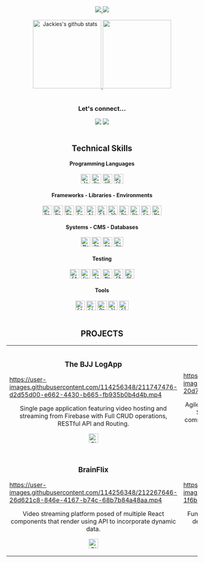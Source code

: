 <!-- Introduction -->

<div align="center">
  <a href="https://git.io/typing-svg">
    <img src="https://readme-typing-svg.demolab.com?font=Merriweather+Sans&pause=1000&color=FA7372&width=800&lines=Hi+there%2C+I'm+Jackie+%F0%9F%91%8B;A+passionate+and+very+curious+full-stack+web+developer.;Welcome+to+my+GitHub+profile!&center=true&size=30">
  </a>
  
<!--  Visitors Badge  -->
  <img src="https://visitor-badge.laobi.icu/badge?page_id=NacarateJ.visitor-badge&left_color=%23fe7371&right_color=%23252334"  />
</div>

<br>

  
<!-- Stats Card -->

<div align="center">
  <a href="https://github.com/NacarateJ/github-readme-stats">
  <img height="180em" src="https://github-readme-stats.vercel.app/api?username=NacarateJ&show_icons=true&include_all_commits=true&theme=aura_dark&hide_border=true&hide_rank=true&count_private=true" alt="Jackies's github stats" />
  </a>
  
<!--  Languages Card  -->

<a href="https://github.com/NacarateJ/github-readme-stats">
<img height="180em" src="https://github-readme-stats.vercel.app/api/top-langs/?username=NacarateJ&layout=compact&theme=aura_dark&hide_border=true&hide=shell&langs_count=8" />
</a>
  
</div>

<br>

<!-- Contact Information  -->
 
 <h3 align="center">Let's connect...</h3>
  
 <div align="center"> 
  <a href = "mailto:jaquelinenacarate@gmail.com"><img src="https://img.shields.io/badge/Gmail-D14836?style=for-the-badge&logo=gmail&logoColor=white" target="_blank"></a>
  <a href="https://www.linkedin.com/in/jaquelinenacarate/" target="_blank"><img src="https://img.shields.io/badge/-LinkedIn-%230077B5?style=for-the-badge&logo=linkedin&logoColor=white" target="_blank"></a> 
  
<br>
<br>
 
<!--![Snake animation](https://github.com/NacarateJ/NacarateJ/blob/output/github-contribution-grid-snake.svg)-->
</div>

<!-- Icons -->

<h2 align="center">Technical Skills</h2>

<h4 align="center">Programming Languages</h4>

<div align="center">
  <a href="https://developer.mozilla.org/en-US/docs/Web/JavaScript"><code><img title="JavaScript is a versatile programming language used to add interactivity and dynamic behavior to web pages. It allows you to create client-side scripts, often incorporating third-party libraries, that run on the user's web browser." height="25" src="https://cdn.jsdelivr.net/gh/devicons/devicon/icons/javascript/javascript-original.svg" ></code></a>
  <a href="https://www.ruby-lang.org/en/"><code><img title="Ruby is a dynamic, open source programming language with a focus on simplicity and productivity. It has an elegant syntax that is natural to read and easy to write." height="25" src="https://cdn.jsdelivr.net/gh/devicons/devicon/icons/ruby/ruby-plain.svg" ></code></a>
  <a href="https://developer.mozilla.org/en-US/docs/Web/HTML" target="_blank"><code><img title="HTML - HyperText Markup Language is the standard markup language for documents designed to be displayed in a web browser. It is frequently assisted by technologies such as Cascading Style Sheets and scripting languages such as JavaScript." height="25" src="https://cdn.jsdelivr.net/gh/devicons/devicon/icons/html5/html5-original.svg"></code></a>
  <a href="https://developer.mozilla.org/en-US/docs/Web/CSS"><code><img title="CSS - Cascading Style Sheets is a style sheet language used for describing the presentation of a document written in a markup language such as HTML or XML." height="25" src="https://cdn.jsdelivr.net/gh/devicons/devicon/icons/css3/css3-original.svg"></code></a>
</div>

<h4 align="center">Frameworks - Libraries - Environments</h4>

<div align="center">
  <a href="https://reactjs.org/"><code><img title="React is a popular front-end JavaScript library for building user interfaces. It provides a component-based approach to web development, allowing developers to build reusable UI components." height="25" src="https://cdn.jsdelivr.net/gh/devicons/devicon/icons/react/react-original.svg"></code></a>
  <a href="https://nextjs.org/"><code><img title="Next.js is an open-source web development framework created by the private company Vercel providing React-based web applications with server-side rendering and static website generation." height="25" src="https://cdn.jsdelivr.net/gh/devicons/devicon/icons/nextjs/nextjs-original.svg"></code></a>
  <a href="https://nodejs.org/en/"><code><img title="Node.js is a back-end JavaScript runtime environment built on Chrome's V8 JavaScript engine. It allows you to run JavaScript code outside a web browser (on the server-side), making it possible to build scalable and high-performance web applications." height="25" src="https://cdn.jsdelivr.net/gh/devicons/devicon/icons/nodejs/nodejs-original.svg"></code></a>
  <a href="https://expressjs.com/"><code><img title="Express is a minimal and flexible back end  web application framework for Node.js. It provides a set of features for building web applications and RESTful APIs, such as routing, middleware, and template engines." height="25" src=https://cdn.jsdelivr.net/gh/devicons/devicon/icons/express/express-original.svg></code></a>
  <a href="https://developer.mozilla.org/en-US/docs/Web/Guide/AJAX"><code><img title="Ajax is a set of web development techniques that uses various web technologies on the client-side to create asynchronous web applications. With Ajax, web applications can send and retrieve data from a server asynchronously without interfering with the display and behaviour of the existing page." height="25" src="https://cdn.experts-exchange.com/images/experts-exchange/topicLogos/ajax-sync.svg"></code></a>
  <a href="https://ejs.co/"><code><img title="EJS (Embedded JavaScript) is a templating language that enables you to generate dynamic HTML content on the server-side. It is often used with Node.js and Express to build server-rendered web applications." height="25" src="https://github-production-user-asset-6210df.s3.amazonaws.com/114256348/247002660-57063151-515b-430d-a335-b7e3ac4f67ec.png"></code></a>
  <a href="https://jquery.com/"><code><img title="JQuery is a fast and concise JavaScript library that simplifies HTML document traversal, event handling, and animations. It provides a convenient way to interact with the Document Object Model (DOM) of a web page." height="25" src="https://cdn.jsdelivr.net/gh/devicons/devicon/icons/jquery/jquery-plain.svg"></code></a>
  <a href="https://rubyonrails.org/"><code><img title="Rails is a server-side web application framework written in Ruby under the MIT License. Rails is a model–view–controller framework, providing default structures for a database, a web service, and web pages." height="25" src="https://cdn.jsdelivr.net/gh/devicons/devicon/icons/rails/rails-plain.svg"></code></a>
  <a href="https://getbootstrap.com/"><code><img title="Bootstrap is a free and open-source CSS framework directed at responsive, mobile-first front-end web development." height="25" src="https://cdn.jsdelivr.net/gh/devicons/devicon/icons/bootstrap/bootstrap-original.svg"></code></a>
  <a href="https://sass-lang.com/"><code><img title="Sass is a preprocessor scripting language that is interpreted or compiled into Cascading Style Sheets. It introduces features like variables, nesting, mixins, and functions, which improve code organization, reusability, and maintainability." height="25" src="https://cdn.jsdelivr.net/gh/devicons/devicon/icons/sass/sass-original.svg"></code></a>
  <a href="https://mui.com/material-ui/getting-started/installation/"><code><img title="Material UI is an open-source React component library that implements Google's Material Design. It's comprehensive and can be used in production out of the box." height="25" src="https://cdn.jsdelivr.net/gh/devicons/devicon/icons/materialui/materialui-original.svg"></code></a>
</div>

<h4 align="center">Systems - CMS - Databases</h4>

<div align="center">
  <a href="https://www.mysql.com/"><code><img title="MySQL is an open-source relational database management system." height="25" src="https://cdn.jsdelivr.net/gh/devicons/devicon/icons/mysql/mysql-original.svg"></code></a>
  <a href="https://www.postgresql.org/"><code><img title="PostgreSQL is a powerful, open source object-relational database system" height="25" src="https://cdn.jsdelivr.net/gh/devicons/devicon/icons/postgresql/postgresql-plain.svg"></code></a>
  <a href="https://knexjs.org/"><code><img title="Knex.js is a SQL query builder for Node.js that supports various relational databases like Postgres and MySQL. It provides both callbacks and promise interface for building database queries in JavaScript." height="25" src="https://static-00.iconduck.com/assets.00/knex-icon-512x512-vg01e8qb.png"></code></a>
  <a href="https://www.prisma.io/"><code><img title="Prisma is a server-side library that helps developers read and write data to the database in an intuitive, efficient and safe way." height="25" src="https://github-production-user-asset-6210df.s3.amazonaws.com/114256348/275294659-25f22551-a7e5-426c-a9e1-4332c8582a68.png"></code></a>
</div>

<h4 align="center">Testing</h4>

<div align="center">
  <a href="https://storybook.js.org/"><code><img title="Storybook is a frontend workshop for building UI components and pages in isolation." height="25" src="https://cdn.jsdelivr.net/gh/devicons/devicon/icons/storybook/storybook-original.svg"></code></a>
  <a href="https://go.cypress.io/get-started?utm_adgroup=132501525000&utm_keyword=cypress&utm_source=google&utm_medium=cpc&utm_campaign=15312994475&utm_term=cypress&hsa_acc=8898574980&hsa_cam=15312994475&hsa_grp=132501525000&hsa_ad=562694869893&hsa_src=g&hsa_tgt=kwd-40454352&hsa_kw=cypress&hsa_mt=e&hsa_net=adwords&hsa_ver=3&gad=1&gclid=CjwKCAjw-KipBhBtEiwAWjgwrEopaEgIB1mm7GwV79cZQ0UYZpNSaXI50gz9BbdbeZA6i_WKISSlrBoCJpAQAvD_BwE"><code><img title="Cypress is a frontend testing tool for web applications." height="25" src="https://go.cypress.io/hubfs/favicon.svg"></code></a>
  <a href="https://jestjs.io/"><code><img title="Jest is a JavaScript testing framework designed to ensure correctness of any JavaScript codebase. It allows you to write tests with an approachable, familiar and feature-rich API that gives you results quickly." height="25" src="https://cdn.jsdelivr.net/gh/devicons/devicon/icons/jest/jest-plain.svg"></code></a>
  <a href="https://mochajs.org/"><code><img title="Mocha is a JavaScript testing framework for Node.js and web browsers. It provides a flexible and feature-rich environment for writing and executing asynchronous tests." height="25" src="https://cdn.jsdelivr.net/gh/devicons/devicon/icons/mocha/mocha-plain.svg"></code></a>
  <a href="https://www.chaijs.com/"><code><img title="Chai is a BDD / TDD assertion library for Node.js and the browser. It can be paired with any javascript testing framework and provides a set of assertion styles and utilities to make test assertions more expressive and readable." height="25" src="https://avatars.githubusercontent.com/u/1515293?s=200&v=4"></code></a>
  <a href="https://rspec.info/"><code><img title="RSpec is a computer domain-specific language testing tool written in the programming language Ruby to test Ruby code. It is a behavior-driven development framework which is extensively used in production applications." height="25" src="https://cdn.jsdelivr.net/gh/devicons/devicon/icons/rspec/rspec-original.svg"></code></a>
</div>

<h4 align="center">Tools</h4>

<div align="center">
  <a href="https://git-scm.com/"><code><img title="Git is a distributed version control system used for tracking changes in source code during software development. It allows multiple developers to collaborate on a project, manage code versions, and merge changes." height="25" src="https://www.vectorlogo.zone/logos/git-scm/git-scm-icon.svg"></code></a>
   <a href="https://github.com/"><code><img title="GitHub is a web-based hosting service for Git repositories. It provides a platform for version control, collaboration, and hosting of code repositories." height="25" src="https://cdn.jsdelivr.net/gh/devicons/devicon/icons/github/github-original.svg"></code></a>
  <a href="https://www.postman.com/"><code><img title="Postman is an API development and testing tool. It allows developers to send HTTP requests, test APIs, and view responses in a user-friendly interface." height="25" src="https://www.vectorlogo.zone/logos/getpostman/getpostman-icon.svg"></code></a>
   <a href="https://www.atlassian.com/software/jira"><code><img title="Jira is a software application that allows teams to track issues, manage projects, and automate workflows." height="25" src="https://static-00.iconduck.com/assets.00/jira-icon-512x512-z7na7dot.png"></code></a>
  <a href="https://slack.com/"><code><img title="Slack is a collaboration platform that facilitates team communication and collaboration. It provides features such as chat channels, direct messaging, file sharing, and integration with various tools." height="25" src="https://cdn.jsdelivr.net/gh/devicons/devicon/icons/slack/slack-original.svg"></code></a>
</div>

<br>
  
  
<!---Video Gallery--->

<div align="center">
  <h2>PROJECTS</h2>
  </div>
  
  <div align="center">
  
  <table>
    
    
  <tr>
  <td class="1" width="50%">
  <h3 align="center">The BJJ LogApp</h3>
  <p align="center">

https://user-images.githubusercontent.com/114256348/211747476-d2d55d00-e662-4430-b665-fb935b0b4d4b.mp4
    

  <p align="center">
             <p align="center"> Single page application featuring video hosting and streaming from Firebase with Full CRUD operations, RESTful API and Routing.</p>
     <p align="center">
<span>
<a href="https://github.com/NacarateJ/jaqueline-nacarate-the-bjj-log-app" target="_blank" rel="noreferrer"><img src="https://img.shields.io/badge/%20-Repo-blue?style=flat&logo=GitHub" alt="GitHub Repo" height ="25px"></a> 
</span>
       </p>
</p>
  </p>
  </td>
    
   
  <td class="1" width="50%">
  <h3 align="center">InStock</h3>
   <p align="center">

https://user-images.githubusercontent.com/114256348/212585085-20d7a8f1-138a-4a23-b8aa-5b0101e62402.mp4

 <p align="center">
        <p align="center">Agile project to deliver a full stack Inventory Management System with a modern React and SCSS front-end communicating with a robust Express, Nodejs and MySQL back-
end.</p>
    <p align="center">
<span>
<a href="https://github.com/NacarateJ/instock" target="_blank" rel="noreferrer"><img src="https://img.shields.io/badge/%20-Repo-blue?style=flat&logo=GitHub" alt="GitHub Repo" height ="25px"></a> 
</span>
      </p>
</p>
  </p>
  </td>
  </tr>
  
     
 
  <td class="1" width="50%">
  <h3 align="center">BrainFlix</h3>
  <p align="center">

https://user-images.githubusercontent.com/114256348/212267646-26d621c8-846e-4167-b74c-68b7b84a48aa.mp4

  <p align="center">
       <p align="center">Video streaming platform posed of multiple React components that render using API to incorporate dynamic data.
</p>
  <p align="center">
<span>
<a href="https://github.com/NacarateJ/jaqueline-nacarate-brainflix" target="_blank" rel="noreferrer"><img src="https://img.shields.io/badge/%20-Repo-blue?style=flat&logo=GitHub" alt="GitHub Repo" height ="25px"></a> 
</span>
    </p>
</p>
  </p>
  </td>
    
    
    
  <td class="1" width="50%">
  <h3 align="center">Band Site</h3>
   <p align="center">
   
https://user-images.githubusercontent.com/114256348/212266358-1f6bb0dc-4448-4362-99d9-3c6c8d24963a.mp4

 <p align="center">
       <p align="center">Functional and responsive site respecting a mobile-first design approach using Sass, React, JavaScript DOM manipulation, FlexBox and API HTTP requests.
</p>
  <p align="center">
<span>
<a href="https://github.com/NacarateJ/jaqueline-nacarate-bandsite" target="_blank" rel="noreferrer"><img src="https://img.shields.io/badge/%20-Repo-blue?style=flat&logo=GitHub" alt="GitHub Repo" height ="25px"></a> 
</span>
    </p>
</p>
  </p>
  </td>
  </tr>
  
  
  
  </table>
  
  </div>
  

